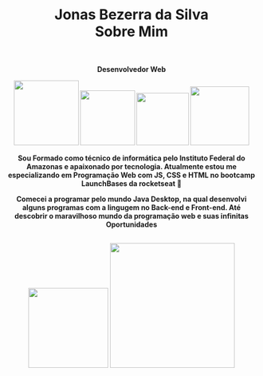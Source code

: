 
<!--
**JonasBezerra/JonasBezerra** is a ✨ _special_ ✨ repository because its `README.md` (this file) appears on your GitHub profile.

Here are some ideas to get you started:

- 🔭 I’m currently working on ...
- 🌱 I’m currently learning ...
- 👯 I’m looking to collaborate on ...
- 🤔 I’m looking for help with ...
- 💬 Ask me about ...
- 📫 How to reach me: ...
- 😄 Pronouns: ...
- ⚡ Fun fact: ...
-->
<h1 align="center" > Jonas Bezerra da Silva <br>Sobre Mim</h1>

<br>
<p align="center"> <b>Desenvolvedor Web<b/></p>
  
<p align="center">
  <a href="https://github.com/JonasBezerra/JonasBezerra"><img src="https://img.shields.io/static/v1?label=HTML5&message=CONTEUDO&color=rgb(227,79,38)&style=solid&logo=HTML5" width="130px"></a>
<a href="https://github.com/JonasBezerra/JonasBezerra"><img src="https://img.shields.io/static/v1?label=CSS3&message=ESTILOS&color=rgb(21,114,182)&style=solid&logo=CSS3" width="110px"></a>
  <a href="https://github.com/JonasBezerra/JonasBezerra"><img src="https://img.shields.io/static/v1?label=JS&message=INTERACAO&color=rgb(247,223,30)&style=solid&logo=JavaScript" width="105px"></a>
  <a href="https://github.com/JonasBezerra/JonasBezerra"><img src="https://img.shields.io/static/v1?label=NODE&message=SERVIDOR&color=rgb(56,145,56)&style=solid&logo=NODE.JS" width="118px"></a></p>

<p align="center"> Sou Formado como técnico de informática pelo Instituto Federal do Amazonas e apaixonado por tecnologia.
  Atualmente estou me especializando em Programação Web com <b>JS, CSS e HTML</b> no bootcamp LaunchBases da rocketseat 🚀</p>

<p align="center">Comecei a programar pelo mundo <b>Java</b> Desktop, na qual desenvolvi alguns programas com a lingugem no Back-end e Front-end. Até descobrir o maravilhoso mundo da <b>programação web</b> e suas infinitas Oportunidades</p>
<h2 align="center"> <a href="https://instagram.com/jonasbezerradasilva99"><img src="https://img.shields.io/static/v1?label=instagram&message=follow-me&color=rgb(228,64,95)&style=solid&logo=Instagram" width="160px"></img></a></img></a> <a href="mailto:jonas.official2019@gmail.com"><img src="https://img.shields.io/static/v1?label=email&message=jonas.official2019@gmail.com&color=rgb(58,191,230)&style=solid&logo=Minutemailer" width="250px"></h2>


